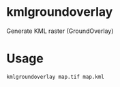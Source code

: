 kmlgroundoverlay
================

Generate KML raster (GroundOverlay)


# Usage

    kmlgroundoverlay map.tif map.kml
